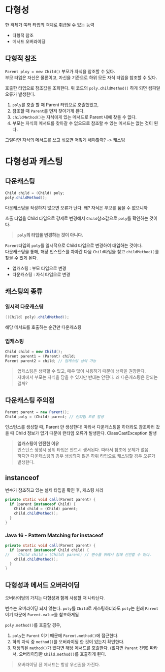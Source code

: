 # 다형성
한 객체가 여러 타입의 객체로 취급될 수 있는 능력
- 다형적 참조
- 메서드 오버라이딩


## 다형적 참조
```Parent ploy = new Child()``` 부모가 자식을 참조할 수 있다.   
부모 타입은 자신은 물론이고, 자신을 기준으로 하위 모든 자식 타입을 참조할 수 있다.

호출한 타입으로 참조값을 조회한다. 위 코드의 ```poly.childMethod()``` 하게 되면 컴파일 오류가 발생한다.
1. ```poly```를 호출 할 때 Parent 타입으로 호출했었고,  
2. 참조할 때 ```Parent```를 먼저 찾아가게 된다.
3. ```childMethod()```는 자식에게 있는 메서드로 Parent 내에 찾을 수 없다.
4. 부모는 자식의 메서드를 찾아갈 수 없으므로 참조할 수 있는 메서드는 없는 것이 된다.

그렇다면 자식의 메서드를 쓰고 싶으면 어떻게 해야할까? -> 캐스팅

# 다형성과 캐스팅
## 다운캐스팅
```java
Child child = (Child) poly;
poly.childMethod();
```  
다운캐스팅을 작성하지 않으면 오류가 난다.  왜? 자식은 부모를 품을 수 없으니까  

호출 타입을 Child 타입으로 강제로 변경해서 ```Child```참조값으로 ```poly```를 확인하는 것이다.  
> **```poly```의 타입을 변경하는 것이 아니다.**   

```Parent```타입의 ```poly```를 일시적으로 Child 타입으로 변경하여 대입하는 것이다.  
다운캐스팅을 통해, 해당 인스턴스를 차아간 다음 ```Child```타입을 찾고 ```childMethod()```를 찾을 수 있게 된다.

- 업캐스팅 : 부모 타입으로 변경
- 다운캐스팅 : 자식 타입으로 변경


## 캐스팅의 종류
### 일시적 다운캐스팅
```java
((Child) poly).childMethod();
```
해당 메서드를 호출하는 순간만 다운캐스팅

### 업캐스팅
```java
Child child = new Child();
Parent parent1 = (Parent) child;
Parent parent2 = child; // 업캐스팅 생략 가능
```

> 업캐스팅은 생략할 수 있고, 매우 많이 사용하기 때문에 생략을 권장한다.  
> 자바에서 부모는 자식을 담을 수 있지만 반대는 안된다.
> 왜 다운캐스팅은 안되는 걸까?


## 다운캐스팅 주의점
```java
Parent parent = new Parent();
Child poly = (Child) parent; // 런타임 오류 발생
```
인스턴스를 생성할 때, Parent 만 생성한다! 따라서 다운캐스팅을 하더라도 참조하러 갔을 때 Child 정보가 없기 때문에 런타임 오류가 발생한다. ClassCastException 발생

> **업캐스팅이 안전한 이유**  
> 인스턴스 생성시 상위 타입은 반드시 생서된다. 따라서 참조에 문제가 없음.  
> 하지만 다운캐스팅의 경우 생성되지 않은 하위 타입으로 캐스팅할 경우 오류가 발생한다.

## instanceof
변수가 참조하고 있는 실제 타입을 확인 후, 캐스팅 처리
```java
private static void call(Parent parent) {
  if (parent instanceof Child) {
    Child child = (Child) parent;
    child.childMethod();
  }
}
```

### Java 16 - Pattern Matching for instaceof
```java
private static void call(Parent parent) {
  if (parent instanceof Child child) {
//    Child child = (Child) parent; // 변수를 위에서 함께 선언할 수 있다.
    child.childMethod();
  }
}
```


## 다형성과 메서드 오버라이딩
오버라이딩의 가치는 다형성과 함께 사용할 때 나타난다.

변수는 오버라이딩 되지 않는다. ```poly```를 ```Child```로 캐스팅하더라도  ```poly```는 원래 ```Parent```이기 때문에 ```Parent.value```를 참조하게됨

```poly.method()```를 호출할 경우,
1. ```poly```는 ```Parent``` 이기 때문에 ```Parent.method()```에 접근한다.
2. 하위 자식 중 ```method()```를 오버라이딩 한 것이 있는지 확인한다.
3. 재정의된 ```method()```가 있다면 해당 메서드를 호출한다. (없다면 ```Parent``` 진행)
따라서, 오버라이딩한 ```Child.method()```를 호출하게 된다.

> 오버라이딩 된 메서드는 항상 우선권을 가진다.

